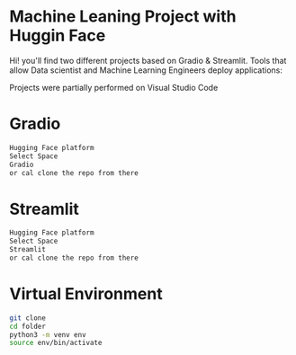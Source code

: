 # Machine Leaning Project with Huggin Face 

Hi! you'll find two different projects based
on Gradio & Streamlit. Tools that allow
Data scientist and Machine Learning Engineers 
deploy applications:

Projects were partially performed on Visual Studio Code

# Gradio
```sh
Hugging Face platform
Select Space
Gradio
or cal clone the repo from there
```

# Streamlit

```sh
Hugging Face platform
Select Space
Streamlit
or cal clone the repo from there
```

# Virtual Environment

```sh
git clone
cd folder
python3 -m venv env
source env/bin/activate
```